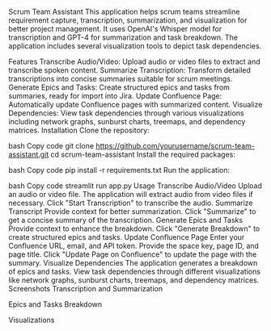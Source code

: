 Scrum Team Assistant
This application helps scrum teams streamline requirement capture, transcription, summarization, and visualization for better project management. It uses OpenAI's Whisper model for transcription and GPT-4 for summarization and task breakdown. The application includes several visualization tools to depict task dependencies.



Features
Transcribe Audio/Video: Upload audio or video files to extract and transcribe spoken content.
Summarize Transcription: Transform detailed transcriptions into concise summaries suitable for scrum meetings.
Generate Epics and Tasks: Create structured epics and tasks from summaries, ready for import into Jira.
Update Confluence Page: Automatically update Confluence pages with summarized content.
Visualize Dependencies: View task dependencies through various visualizations including network graphs, sunburst charts, treemaps, and dependency matrices.
Installation
Clone the repository:

bash
Copy code
git clone https://github.com/yourusername/scrum-team-assistant.git
cd scrum-team-assistant
Install the required packages:

bash
Copy code
pip install -r requirements.txt
Run the application:

bash
Copy code
streamlit run app.py
Usage
Transcribe Audio/Video
Upload an audio or video file.
The application will extract audio from video files if necessary.
Click "Start Transcription" to transcribe the audio.
Summarize Transcript
Provide context for better summarization.
Click "Summarize" to get a concise summary of the transcription.
Generate Epics and Tasks
Provide context to enhance the breakdown.
Click "Generate Breakdown" to create structured epics and tasks.
Update Confluence Page
Enter your Confluence URL, email, and API token.
Provide the space key, page ID, and page title.
Click "Update Page on Confluence" to update the page with the summary.
Visualize Dependencies
The application generates a breakdown of epics and tasks.
View task dependencies through different visualizations like network graphs, sunburst charts, treemaps, and dependency matrices.
Screenshots
Transcription and Summarization

Epics and Tasks Breakdown

Visualizations

